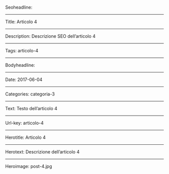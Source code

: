 Seoheadline: 

----

Title: Articolo 4

----

Description: Descrizione SEO dell’articolo 4

----

Tags: articolo-4

----

Bodyheadline: 

----

Date: 2017-06-04

----

Categories: categoria-3

----

Text: Testo dell’articolo 4

----

Url-key: articolo-4

----

Herotitle: Articolo 4

----

Herotext: Descrizione dell’articolo 4

----

Heroimage: post-4.jpg